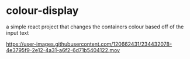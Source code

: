 # colour-display
a simple react project that changes the containers colour based off of the input text


https://user-images.githubusercontent.com/120662431/234432078-4e3795f9-2e12-4a31-a6f2-6d71b5404122.mov

